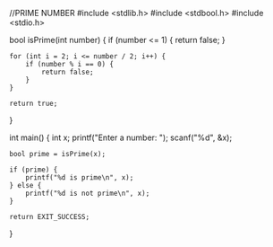 //PRIME NUMBER
#include <stdlib.h>
#include <stdbool.h>
#include <stdio.h>

bool isPrime(int number) {
    if (number <= 1) {
        return false;
    }

    for (int i = 2; i <= number / 2; i++) {
        if (number % i == 0) {
            return false;
        }
    }

    return true;
}

int main() {
    int x;
    printf("Enter a number: ");
    scanf("%d", &x);

    bool prime = isPrime(x);

    if (prime) {
        printf("%d is prime\n", x);
    } else {
        printf("%d is not prime\n", x);
    }

    return EXIT_SUCCESS;
}
